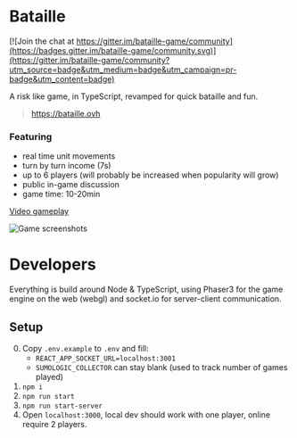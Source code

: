 # Bataille

[![Join the chat at https://gitter.im/bataille-game/community](https://badges.gitter.im/bataille-game/community.svg)](https://gitter.im/bataille-game/community?utm_source=badge&utm_medium=badge&utm_campaign=pr-badge&utm_content=badge)

A risk like game, in TypeScript, revamped for quick bataille and fun.

> https://bataille.ovh

### Featuring

-   real time unit movements
-   turn by turn income (7s)
-   up to 6 players (will probably be increased when popularity will grow)
-   public in-game discussion
-   game time: 10-20min

[Video gameplay](https://www.youtube.com/watch?v=dIgEd0i-_YI)

![Game screenshots](https://user-images.githubusercontent.com/662377/130512746-80ee7ef5-6b89-4222-948d-e14904b078f5.png)

# Developers

Everything is build around Node & TypeScript, using Phaser3 for the game engine on the web (webgl) and socket.io for server-client communication.

## Setup

0. Copy `.env.example` to `.env` and fill:
    - `REACT_APP_SOCKET_URL=localhost:3001`
    - `SUMOLOGIC_COLLECTOR` can stay blank (used to track number of games played)
1. `npm i`
2. `npm run start`
3. `npm run start-server`
4. Open `localhost:3000`, local dev should work with one player, online require 2 players.
